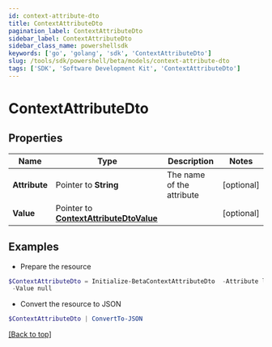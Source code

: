 ```yaml
---
id: context-attribute-dto
title: ContextAttributeDto
pagination_label: ContextAttributeDto
sidebar_label: ContextAttributeDto
sidebar_class_name: powershellsdk
keywords: ['go', 'golang', 'sdk', 'ContextAttributeDto'] 
slug: /tools/sdk/powershell/beta/models/context-attribute-dto
tags: ['SDK', 'Software Development Kit', 'ContextAttributeDto']
---
```



# ContextAttributeDto

## Properties

Name | Type | Description | Notes
------------ | ------------- | ------------- | -------------
**Attribute** |  Pointer to **String** | The name of the attribute | [optional] 
**Value** |  Pointer to [**ContextAttributeDtoValue**](context-attribute-dto-value) |  | [optional] 

## Examples

- Prepare the resource
```powershell
$ContextAttributeDto = Initialize-BetaContextAttributeDto  -Attribute location `
 -Value null
```

- Convert the resource to JSON
```powershell
$ContextAttributeDto | ConvertTo-JSON
```


[[Back to top]](#) 

